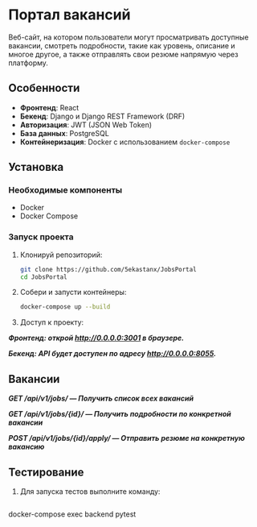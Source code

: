 # Портал вакансий

Веб-сайт, на котором пользователи могут просматривать доступные вакансии, смотреть подробности, такие как уровень, описание и многое другое, а также отправлять свои резюме напрямую через платформу.

## Особенности

- **Фронтенд**: React
- **Бекенд**: Django и Django REST Framework (DRF)
- **Авторизация**: JWT (JSON Web Token)
- **База данных**: PostgreSQL
- **Контейнеризация**: Docker с использованием `docker-compose`

## Установка

### Необходимые компоненты

- Docker
- Docker Compose

### Запуск проекта

1. Клонируй репозиторий:

   ```bash
   git clone https://github.com/5ekastanx/JobsPortal
   cd JobsPortal

2. Собери и запусти контейнеры:
    ```bash
    docker-compose up --build

3. Доступ к проекту:

***Фронтенд: открой http://0.0.0.0:3001 в браузере.***

***Бекенд: API будет доступен по адресу http://0.0.0.0:8055.***


## Вакансии
***GET /api/v1/jobs/ — Получить список всех вакансий***

***GET /api/v1/jobs/{id}/ — Получить подробности по конкретной вакансии***

***POST /api/v1/jobs/{id}/apply/ — Отправить резюме на конкретную вакансию***

## Тестирование
1. Для запуска тестов выполните команду:
    ```bash
docker-compose exec backend pytest